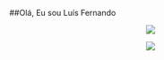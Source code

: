 ##Olá, Eu sou Luís Fernando

 <p align="center">   <img src="https://github-readme-stats.vercel.app/api?username=luis-fernando12&show_icons=true&theme=dark" /> </p>   <p align="center">   <img src="https://github-readme-stats.vercel.app/api/top-langs/?username=luis-fernando12&layout=compact&theme=dark" /> </p>
